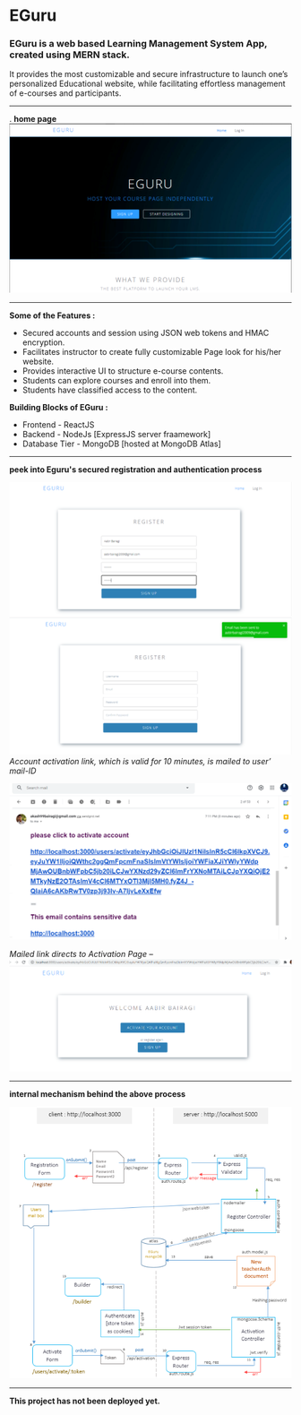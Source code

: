 # EGuru
### EGuru is a web based Learning Management System App, created using **MERN** stack. 
It provides the most customizable and secure infrastructure to launch one’s personalized Educational website,
while facilitating effortless management of e-courses and participants.  

---

. **home page**
<img src='/images/home.PNG' title='home page'/>

---
**Some of the Features :**
* Secured accounts and session using JSON web tokens and HMAC encryption.
* Facilitates instructor to create fully customizable Page look for his/her website. 
* Provides interactive UI to structure e-course contents.
* Students can explore courses and enroll into them.
* Students have classified access to the content.

  
**Building Blocks of EGuru :**
* Frontend - ReactJS
* Backend - NodeJs [ExpressJS server fraamework]
* Database Tier - MongoDB [hosted at MongoDB Atlas]

---
**peek into Eguru's secured registration and authentication process**  

<img src='/images/reg1.png' title='fill details'/><img src='/images/reg2.png' title='on sumbit'/>  
*Account activation link, which is valid for 10 minutes, is mailed to user’ mail-ID*  

<img src='images/reg3.png' width=600 title="in user's mailbox" />   

*Mailed link directs to Activation Page –*  
<img src='/images/reg4.png' title='registraction successful'/>

---
**internal mechanism behind the above process**  

<img src='/images/Regworkflow.PNG' title='registraction successful'/>

---
**This project has not been deployed yet.**




